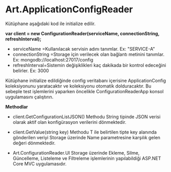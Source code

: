 # Art.ApplicationConfigReader

Kütüphane aşağıdaki kod ile initialize edilir.

**var client = new ConfigurationReader(serviceName, connectionString, refreshInterval);**

- serviceName =Kullanılacak servisin adını tanımlar. Ex: "SERVICE-A"
- connectionString =Storage için verilecek olan bağlantı metinini tanımlar. Ex: mongodb://localhost:27017/config
- refreshInterval=Sistemin değişiklikleri kaç dakikada bir kontrol edeceğini belirler. Ex: 3000

Kütüphane initialize edildiğinde config veritabanı içerisine ApplicationConfig koleksiyonunu yaratacaktır ve koleksiyonu otomatik dolduracaktır. Bu sebeple test işlemlerini yaparken öncelikle ConfigurationReaderApp konsol uygulamasını çalıştırın.

**Methodlar**

- client.GetConfigurationListJSON() Methodu String tipinde JSON verisi olarak aktif olan konfigürasyon verilerini dönmektedir.

- client.GetValue<T>(string key) Methodu T ile belirtilen tipte key alanında gönderilen veriyi Storage üzerinde Name parametresine karşılık gelen değeri dönmektedir.

- Art.ConfigurationReader.UI Storage üzerinde Ekleme, Silme, Güncelleme, Listeleme ve Filtreleme işlemlerinin yapılabildiği ASP.NET Core MVC uygulamasıdır.
